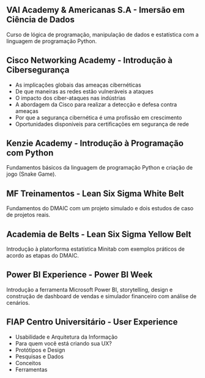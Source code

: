 ## VAI Academy & Americanas S.A - Imersão em Ciência de Dados
Curso de lógica de programação, manipulação de dados e estatística com a linguagem de programação Python.

## Cisco Networking Academy - Introdução à Cibersegurança
- As implicações globais das ameaças cibernéticas </br>
- De que maneiras as redes estão vulneráveis a ataques </br>
- O impacto dos ciber-ataques nas indústrias </br>
- A abordagem da Cisco para realizar a detecção e defesa contra 
ameaças </br>
- Por que a segurança cibernética é uma profissão em crescimento </br>
- Oportunidades disponíveis para certificações em segurança de rede

## Kenzie Academy - Introdução à Programação com Python
Fundamentos básicos da linguagem de programação Python e criação de jogo (Snake Game).

## MF Treinamentos - Lean Six Sigma White Belt
Fundamentos do DMAIC com um projeto simulado e dois estudos de caso de projetos reais.

## Academia de Belts - Lean Six Sigma Yellow Belt
Introdução à platorforma estatística Minitab com exemplos práticos de acordo as etapas do DMAIC.

## Power BI Experience - Power BI Week
Introdução a ferramenta Microsoft Power BI, storytelling, design e construção de dashboard de vendas e simulador financeiro com análise de cenários.

##  FIAP Centro Universitário - User Experience
- Usabilidade e Arquitetura da Informação 	   	   
- Para quem você está criando sua UX?    	   	   
- Protótipos e Design    	   	   
- Pesquisas e Dados    	   	   
- Conceitos    	   	   
- Ferramentas
